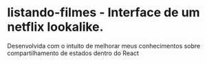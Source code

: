 # listando-filmes - Interface de um netflix lookalike. 
Desenvolvida com o intuito de melhorar meus conhecimentos sobre compartilhamento de estados dentro do React
